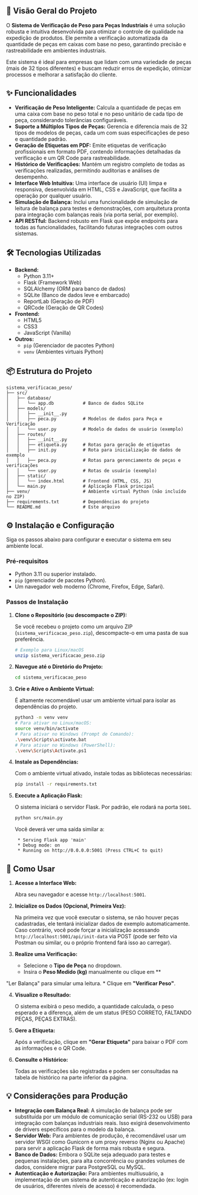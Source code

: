 ## 🚀 Visão Geral do Projeto

O **Sistema de Verificação de Peso para Peças Industriais** é uma solução robusta e intuitiva desenvolvida para otimizar o controle de qualidade na expedição de produtos. Ele permite a verificação automatizada da quantidade de peças em caixas com base no peso, garantindo precisão e rastreabilidade em ambientes industriais.

Este sistema é ideal para empresas que lidam com uma variedade de peças (mais de 32 tipos diferentes) e buscam reduzir erros de expedição, otimizar processos e melhorar a satisfação do cliente.

## ✨ Funcionalidades

*   **Verificação de Peso Inteligente:** Calcula a quantidade de peças em uma caixa com base no peso total e no peso unitário de cada tipo de peça, considerando tolerâncias configuráveis.
*   **Suporte a Múltiplos Tipos de Peças:** Gerencia e diferencia mais de 32 tipos de modelos de peças, cada um com suas especificações de peso e quantidade padrão.
*   **Geração de Etiquetas em PDF:** Emite etiquetas de verificação profissionais em formato PDF, contendo informações detalhadas da verificação e um QR Code para rastreabilidade.
*   **Histórico de Verificações:** Mantém um registro completo de todas as verificações realizadas, permitindo auditorias e análises de desempenho.
*   **Interface Web Intuitiva:** Uma interface de usuário (UI) limpa e responsiva, desenvolvida em HTML, CSS e JavaScript, que facilita a operação por qualquer usuário.
*   **Simulação de Balança:** Inclui uma funcionalidade de simulação de leitura de balança para testes e demonstrações, com arquitetura pronta para integração com balanças reais (via porta serial, por exemplo).
*   **API RESTful:** Backend robusto em Flask que expõe endpoints para todas as funcionalidades, facilitando futuras integrações com outros sistemas.

## 🛠 Tecnologias Utilizadas

*   **Backend:**
    *   Python 3.11+
    *   Flask (Framework Web)
    *   SQLAlchemy (ORM para banco de dados)
    *   SQLite (Banco de dados leve e embarcado)
    *   ReportLab (Geração de PDF)
    *   QRCode (Geração de QR Codes)
*   **Frontend:**
    *   HTML5
    *   CSS3
    *   JavaScript (Vanilla)
*   **Outros:**
    *   `pip` (Gerenciador de pacotes Python)
    *   `venv` (Ambientes virtuais Python)

## 📦 Estrutura do Projeto

```
sistema_verificacao_peso/
├── src/
│   ├── database/
│   │   └── app.db           # Banco de dados SQLite
│   ├── models/
│   │   ├── __init__.py
│   │   ├── peca.py          # Modelos de dados para Peça e Verificação
│   │   └── user.py          # Modelo de dados de usuário (exemplo)
│   ├── routes/
│   │   ├── __init__.py
│   │   ├── etiqueta.py      # Rotas para geração de etiquetas
│   │   ├── init.py          # Rota para inicialização de dados de exemplo
│   │   ├── peca.py          # Rotas para gerenciamento de peças e verificações
│   │   └── user.py          # Rotas de usuário (exemplo)
│   ├── static/
│   │   └── index.html       # Frontend (HTML, CSS, JS)
│   └── main.py              # Aplicação Flask principal
├── venv/                    # Ambiente virtual Python (não incluído no ZIP)
├── requirements.txt         # Dependências do projeto
└── README.md                # Este arquivo
```

## ⚙️ Instalação e Configuração

Siga os passos abaixo para configurar e executar o sistema em seu ambiente local.

### Pré-requisitos

*   Python 3.11 ou superior instalado.
*   `pip` (gerenciador de pacotes Python).
*   Um navegador web moderno (Chrome, Firefox, Edge, Safari).

### Passos de Instalação

1.  **Clone o Repositório (ou descompacte o ZIP):**

    Se você recebeu o projeto como um arquivo ZIP (`sistema_verificacao_peso.zip`), descompacte-o em uma pasta de sua preferência.

    ```bash
    # Exemplo para Linux/macOS
    unzip sistema_verificacao_peso.zip
    ```

2.  **Navegue até o Diretório do Projeto:**

    ```bash
    cd sistema_verificacao_peso
    ```

3.  **Crie e Ative o Ambiente Virtual:**

    É altamente recomendável usar um ambiente virtual para isolar as dependências do projeto.

    ```bash
    python3 -m venv venv
    # Para ativar no Linux/macOS:
    source venv/bin/activate
    # Para ativar no Windows (Prompt de Comando):
    .\venv\Scripts\activate.bat
    # Para ativar no Windows (PowerShell):
    .\venv\Scripts\Activate.ps1
    ```

4.  **Instale as Dependências:**

    Com o ambiente virtual ativado, instale todas as bibliotecas necessárias:

    ```bash
    pip install -r requirements.txt
    ```

5.  **Execute a Aplicação Flask:**

    O sistema iniciará o servidor Flask. Por padrão, ele rodará na porta `5001`.

    ```bash
    python src/main.py
    ```

    Você deverá ver uma saída similar a:
    ```
     * Serving Flask app 'main'
     * Debug mode: on
     * Running on http://0.0.0.0:5001 (Press CTRL+C to quit)
    ```

## 🚀 Como Usar

1.  **Acesse a Interface Web:**

    Abra seu navegador e acesse `http://localhost:5001`.

2.  **Inicialize os Dados (Opcional, Primeira Vez):**

    Na primeira vez que você executar o sistema, se não houver peças cadastradas, ele tentará inicializar dados de exemplo automaticamente. Caso contrário, você pode forçar a inicialização acessando `http://localhost:5001/api/init-data` via POST (pode ser feito via Postman ou similar, ou o próprio frontend fará isso ao carregar).

3.  **Realize uma Verificação:**

    *   Selecione o **Tipo de Peça** no dropdown.
    *   Insira o **Peso Medido (kg)** manualmente ou clique em **


"Ler Balança" para simular uma leitura.
    *   Clique em **"Verificar Peso"**.

4.  **Visualize o Resultado:**

    O sistema exibirá o peso medido, a quantidade calculada, o peso esperado e a diferença, além de um status (PESO CORRETO, FALTANDO PEÇAS, PEÇAS EXTRAS).

5.  **Gere a Etiqueta:**

    Após a verificação, clique em **"Gerar Etiqueta"** para baixar o PDF com as informações e o QR Code.

6.  **Consulte o Histórico:**

    Todas as verificações são registradas e podem ser consultadas na tabela de histórico na parte inferior da página.

## 💡 Considerações para Produção

*   **Integração com Balança Real:** A simulação de balança pode ser substituída por um módulo de comunicação serial (RS-232 ou USB) para integração com balanças industriais reais. Isso exigirá desenvolvimento de drivers específicos para o modelo da balança.
*   **Servidor Web:** Para ambientes de produção, é recomendável usar um servidor WSGI como Gunicorn e um proxy reverso (Nginx ou Apache) para servir a aplicação Flask de forma mais robusta e segura.
*   **Banco de Dados:** Embora o SQLite seja adequado para testes e pequenas instalações, para alta concorrência ou grandes volumes de dados, considere migrar para PostgreSQL ou MySQL.
*   **Autenticação e Autorização:** Para ambientes multiusuário, a implementação de um sistema de autenticação e autorização (ex: login de usuários, diferentes níveis de acesso) é recomendada.

